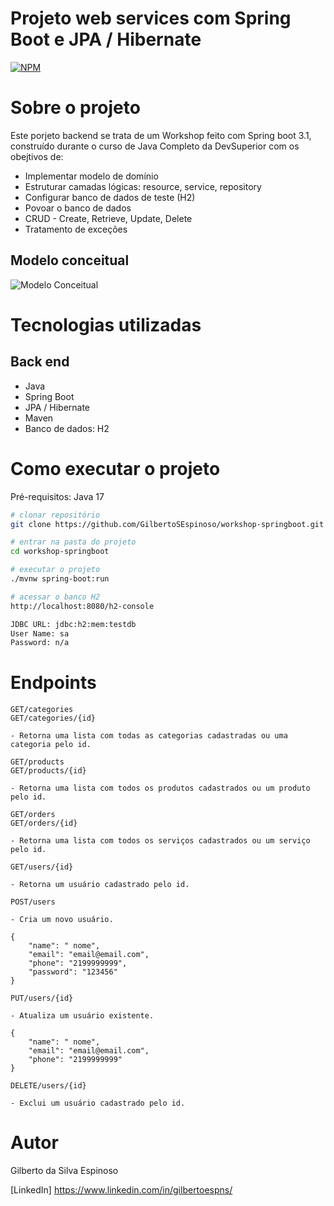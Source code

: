 # Projeto web services com Spring Boot e JPA / Hibernate
[![NPM](https://img.shields.io/npm/l/react)](https://github.com/GilbertoSEspinoso/workshop-springboot/blob/main/LICENSE) 

# Sobre o projeto



Este porjeto backend se trata de um Workshop feito com Spring boot 3.1, construído durante o curso de Java Completo da DevSuperior com os obejtivos de:

- Implementar modelo de domínio
- Estruturar camadas lógicas: resource, service, repository
- Configurar banco de dados de teste (H2)
- Povoar o banco de dados
- CRUD - Create, Retrieve, Update, Delete
- Tratamento de exceções



## Modelo conceitual
![Modelo Conceitual](https://raw.githubusercontent.com/GilbertoSEspinoso/assets/main/web-services-spring-boot-jpa-hibernate/Captura%20de%20Tela%202023-06-17%20%C3%A0s%2011.11.09.png?token=GHSAT0AAAAAACDJ3U3LVWZFZ76LOUOLLE5WZEN2PRA)

# Tecnologias utilizadas
## Back end
- Java
- Spring Boot
- JPA / Hibernate
- Maven
- Banco de dados: H2

# Como executar o projeto


Pré-requisitos: Java 17

```bash
# clonar repositório
git clone https://github.com/GilbertoSEspinoso/workshop-springboot.git

# entrar na pasta do projeto 
cd workshop-springboot

# executar o projeto
./mvnw spring-boot:run

# acessar o banco H2
http://localhost:8080/h2-console

JDBC URL: jdbc:h2:mem:testdb
User Name: sa
Password: n/a
```

# Endpoints

````
GET/categories
GET/categories/{id}

- Retorna uma lista com todas as categorias cadastradas ou uma categoria pelo id.
````
````
GET/products
GET/products/{id}

- Retorna uma lista com todos os produtos cadastrados ou um produto pelo id.
````
````
GET/orders
GET/orders/{id}

- Retorna uma lista com todos os serviços cadastrados ou um serviço pelo id.
````
````
GET/users/{id}

- Retorna um usuário cadastrado pelo id.
````
````
POST/users

- Cria um novo usuário.

{
    "name": " nome",
    "email": "email@email.com",
    "phone": "2199999999",
    "password": "123456"
}
````
````
PUT/users/{id}

- Atualiza um usuário existente.

{
    "name": " nome",
    "email": "email@email.com",
    "phone": "2199999999"
}
````
````
DELETE/users/{id}

- Exclui um usuário cadastrado pelo id.
````

  

# Autor

Gilberto da Silva Espinoso

[LinkedIn] https://www.linkedin.com/in/gilbertoespns/

